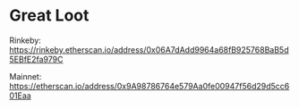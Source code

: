 # Great Loot

Rinkeby: https://rinkeby.etherscan.io/address/0x06A7dAdd9964a68fB925768BaB5d5EBfE2fa979C

Mainnet: https://etherscan.io/address/0x9A98786764e579Aa0fe00947f56d29d5cc601Eaa
